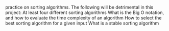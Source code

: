practice on sorting algorithms.  The following will be detrimental in this project:
At least four different sorting algorithms
What is the Big O notation, and how to evaluate the time complexity of an algorithm
How to select the best sorting algorithm for a given input
What is a stable sorting algorithm
